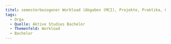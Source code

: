 ```yaml
---
titel: semesterbezogener Workload (Abgaben (MCI), Projekte, Praktika, Credit-Bezug)
tags:
  - Orga
  - Quelle: Aktive Studies Bachelor
  - Themenfeld: Workload
  - Bachelor
---
```

